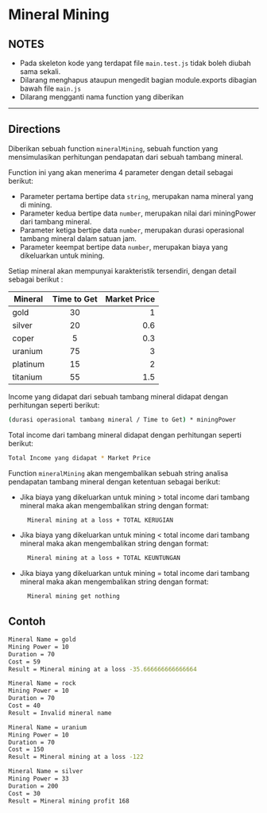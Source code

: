 # Mineral Mining

## NOTES

- Pada skeleton kode yang terdapat file `main.test.js` tidak boleh diubah sama sekali.
- Dilarang menghapus ataupun mengedit bagian module.exports dibagian bawah file `main.js`
- Dilarang mengganti nama function yang diberikan

---

## Directions

Diberikan sebuah function `mineralMining`, sebuah function yang mensimulasikan perhitungan pendapatan dari sebuah tambang mineral.

Function ini yang akan menerima 4 parameter dengan detail sebagai berikut:

- Parameter pertama bertipe data `string`, merupakan nama mineral yang di mining.
- Parameter kedua bertipe data `number`, merupakan nilai dari miningPower dari tambang mineral.
- Parameter ketiga bertipe data `number`, merupakan durasi operasional tambang mineral dalam satuan jam.
- Parameter keempat bertipe data `number`, merupakan biaya yang dikeluarkan untuk mining.

Setiap mineral akan mempunyai karakteristik tersendiri, dengan detail sebagai berikut :

| Mineral  | Time to Get | Market Price |
| -------- | :---------: | -----------: |
| gold     |     30      |            1 |
| silver   |     20      |          0.6 |
| coper    |      5      |          0.3 |
| uranium  |     75      |            3 |
| platinum |     15      |            2 |
| titanium |     55      |          1.5 |

Income yang didapat dari sebuah tambang mineral didapat dengan perhitungan seperti berikut:

```bash
(durasi operasional tambang mineral / Time to Get) * miningPower
```

Total income dari tambang mineral didapat dengan perhitungan seperti berikut:

```bash
Total Income yang didapat * Market Price
```

Function `mineralMining` akan mengembalikan sebuah string analisa pendapatan tambang mineral dengan ketentuan sebagai berikut:

- Jika biaya yang dikeluarkan untuk mining > total income dari tambang mineral maka akan mengembalikan string dengan format:

  ```bash
    Mineral mining at a loss + TOTAL KERUGIAN
  ```

- Jika biaya yang dikeluarkan untuk mining < total income dari tambang mineral maka akan mengembalikan string dengan format:

  ```bash
    Mineral mining at a loss + TOTAL KEUNTUNGAN
  ```

- Jika biaya yang dikeluarkan untuk mining = total income dari tambang mineral maka akan mengembalikan string dengan format:

  ```bash
    Mineral mining get nothing
  ```

## Contoh

```bash
Mineral Name = gold
Mining Power = 10
Duration = 70
Cost = 59
Result = Mineral mining at a loss -35.666666666666664
```

```bash
Mineral Name = rock
Mining Power = 10
Duration = 70
Cost = 40
Result = Invalid mineral name
```

```bash
Mineral Name = uranium
Mining Power = 10
Duration = 70
Cost = 150
Result = Mineral mining at a loss -122
```

```bash
Mineral Name = silver
Mining Power = 33
Duration = 200
Cost = 30
Result = Mineral mining profit 168
```
